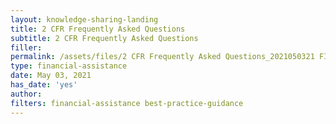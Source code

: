 ```yaml
---
layout: knowledge-sharing-landing
title: 2 CFR Frequently Asked Questions
subtitle: 2 CFR Frequently Asked Questions
filler: 
permalink: /assets/files/2 CFR Frequently Asked Questions_2021050321 FINAL.docx.pdf
type: financial-assistance 
date: May 03, 2021
has_date: 'yes'
author:  
filters: financial-assistance best-practice-guidance
---
```



